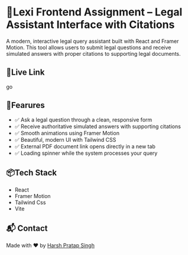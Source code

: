 # 📜Lexi Frontend Assignment – Legal Assistant Interface with Citations

A modern, interactive legal query assistant built with React and Framer Motion. This tool allows users to submit legal questions and receive simulated answers with proper citations to supporting legal documents.


## 🔗Live Link
go

## 📖Fearures
* ✅ Ask a legal question through a clean, responsive form
* ✅ Receive authoritative simulated answers with supporting citations
* ✅ Smooth animations using Framer Motion
* ✅ Beautiful, modern UI with Tailwind CSS
* ✅ External PDF document link opens directly in a new tab
* ✅ Loading spinner while the system processes your query

## 📦Tech Stack
* React
* Framer Motion
* Tailwind Css
* Vite

## 📬 Contact
Made with ❤️ by [Harsh Pratap Singh](mailto:sainyy11@gmail.com)
